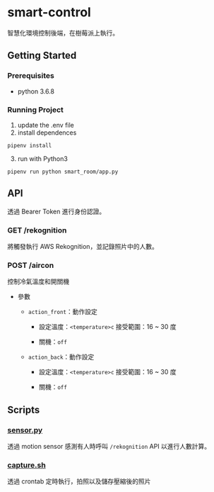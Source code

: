 # smart-control

智慧化環境控制後端，在樹莓派上執行。

## Getting Started

### Prerequisites

- python 3.6.8

### Running Project

1. update the .env file
2. install dependences
```
pipenv install
```
3. run with Python3
```
pipenv run python smart_room/app.py
```

## API

透過 Bearer Token 進行身份認證。

### GET /rekognition

將觸發執行 AWS Rekognition，並記錄照片中的人數。

### POST /aircon

控制冷氣溫度和開關機

+ 參數

    + `action_front`：動作設定

        + 設定溫度：`<temperature>c`
        接受範圍：16 ~ 30 度

        + 關機：`off`

    + `action_back`：動作設定

        + 設定溫度：`<temperature>c`
        接受範圍：16 ~ 30 度

        + 關機：`off`

## Scripts

### [sensor.py](./smart_room/scripts/sensor.py)

透過 motion sensor 感測有人時呼叫 `/rekognition` API 以進行人數計算。

### [capture.sh](./smart_room/scripts/capture.sh)

透過 crontab 定時執行，拍照以及儲存壓縮後的照片
